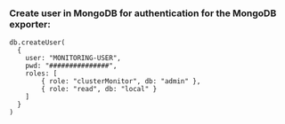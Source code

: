 

### Create user in MongoDB for authentication for the MongoDB exporter:

```
db.createUser(
  {
    user: "MONITORING-USER",
    pwd: "###############",
    roles: [
        { role: "clusterMonitor", db: "admin" },
        { role: "read", db: "local" }
    ]
  }
)
```
